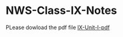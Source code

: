 # NWS-Class-IX-Notes

PLease dowload the pdf file [IX-Unit-I-pdf](https://github.com/allensphilip/NWS-Class-IX-Notes/blob/main/IX-UNIT-1.pdf)
